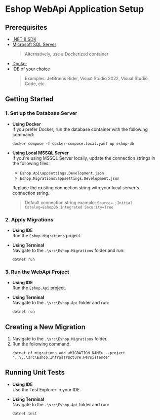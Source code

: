 # Eshop WebApi Application Setup

## Prerequisites

- [.NET 8 SDK](https://dotnet.microsoft.com/en-us/download/dotnet/8.0)
- [Microsoft SQL Server](https://www.microsoft.com/en-us/sql-server/sql-server-downloads)
  > Alternatively, use a Dockerized container
- [Docker](https://docs.docker.com/desktop/setup/install/windows-install/)
- IDE of your choice
  > Examples: JetBrains Rider, Visual Studio 2022, Visual Studio Code, etc.

## Getting Started

### 1. Set up the Database Server

- **Using Docker**  
  If you prefer Docker, run the database container with the following command:
    ```shell
    docker compose -f docker-compose.local.yaml up eshop-db
    ```

- **Using Local MSSQL Server**  
  If you're using MSSQL Server locally, update the connection strings in the following files:
    - `Eshop.Api\appsettings.Development.json`
    - `Eshop.Migrations\appsettings.Development.json`

  Replace the existing connection string with your local server's connection string.
  > Default connection string example: `Source=.;Initial Catalog=EshopDb;Integrated Security=True`

### 2. Apply Migrations

- **Using IDE**  
  Run the `Eshop.Migrations` project.

- **Using Terminal**  
  Navigate to the `.\src\Eshop.Migrations` folder and run:
    ```shell
    dotnet run
    ```

### 3. Run the WebApi Project

- **Using IDE**  
  Run the `Eshop.Api` project.

- **Using Terminal**  
  Navigate to the `.\src\Eshop.Api` folder and run:
    ```shell
    dotnet run
    ```

## Creating a New Migration

1. Navigate to the `.\src\Eshop.Migrations` folder.
2. Run the following command:
    ```shell
    dotnet ef migrations add <MIGRATION_NAME> --project "..\..\src\Eshop.Infrastructure.Persistence"
    ```

## Running Unit Tests

- **Using IDE**  
  Use the Test Explorer in your IDE.

- **Using Terminal**  
  Navigate to the `.\src\Eshop.Api` folder and run:
    ```shell
    dotnet test
    ```
